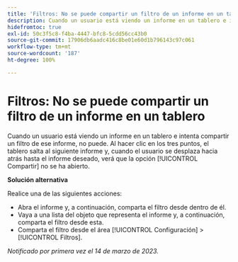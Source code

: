 ```yaml
---
title: 'Filtros: No se puede compartir un filtro de un informe en un tablero'
description: Cuando un usuario está viendo un informe en un tablero e intenta compartir un filtro de ese informe, no puede. Al hacer clic en los tres puntos, el tablero salta al siguiente informe y, cuando el usuario se desplaza hacia atrás hasta el informe deseado, verá que la opción Compartir no se ha abierto.
hidefromtoc: true
exl-id: 50c3f5c8-f4ba-4447-bfc8-5cdd56cc43b0
source-git-commit: 17906db6aadc416c8be01e60d1b796143c97c061
workflow-type: tm+mt
source-wordcount: '187'
ht-degree: 100%

---
```


# Filtros: No se puede compartir un filtro de un informe en un tablero

<!--Valid issue, won't fix-->

Cuando un usuario está viendo un informe en un tablero e intenta compartir un filtro de ese informe, no puede. Al hacer clic en los tres puntos, el tablero salta al siguiente informe y, cuando el usuario se desplaza hacia atrás hasta el informe deseado, verá que la opción [!UICONTROL Compartir] no se ha abierto.

**Solución alternativa**

Realice una de las siguientes acciones:

* Abra el informe y, a continuación, comparta el filtro desde dentro de él.
* Vaya a una lista del objeto que representa el informe y, a continuación, comparta el filtro desde esta.
* Comparta el filtro desde el área [!UICONTROL Configuración] > [!UICONTROL Filtros].

_Notificado por primera vez el 14 de marzo de 2023._
